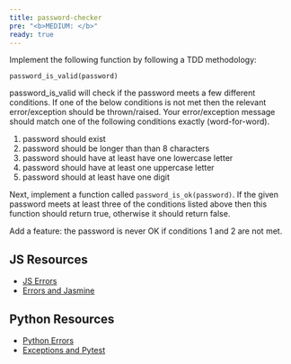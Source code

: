 ```yaml
---
title: password-checker
pre: "<b>MEDIUM: </b>"
ready: true
---
```


Implement the following function by following a TDD methodology:

```
password_is_valid(password)
```

password_is_valid will check if the password meets a few different conditions. If one of the below conditions is not met then the relevant error/exception should be thrown/raised. Your error/exception message should match one of the following conditions exactly (word-for-word).

1. password should exist
2. password should be longer than than 8 characters
3. password should have at least have one lowercase letter
4. password should have at least one uppercase letter
5. password should at least have one digit

Next, implement a function called `password_is_ok(password)`. If the given password meets at least three of the conditions listed above then this function should return true, otherwise it should return false.

Add a feature: the password is never OK if conditions 1 and 2 are not met.

## JS Resources

- [JS Errors](https://www.w3schools.com/js/js_errors.asp)
- [Errors and Jasmine](https://stackoverflow.com/questions/4144686/how-to-write-a-test-which-expects-an-error-to-be-thrown-in-jasmine)

## Python Resources

- [Python Errors](https://www.codementor.io/sheena/how-to-write-python-custom-exceptions-du107ufv9?referral=sheena-kvo1e6ewh)
- [Exceptions and Pytest](https://stackoverflow.com/questions/23337471/how-to-properly-assert-that-an-exception-gets-raised-in-pytest)


